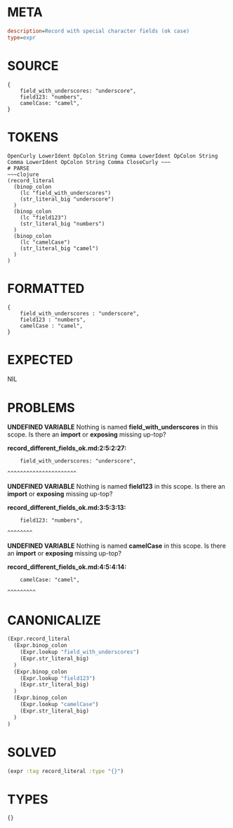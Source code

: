 # META
~~~ini
description=Record with special character fields (ok case)
type=expr
~~~
# SOURCE
~~~roc
{
    field_with_underscores: "underscore",
    field123: "numbers",
    camelCase: "camel",
}
~~~
# TOKENS
~~~text
OpenCurly LowerIdent OpColon String Comma LowerIdent OpColon String Comma LowerIdent OpColon String Comma CloseCurly ~~~
# PARSE
~~~clojure
(record_literal
  (binop_colon
    (lc "field_with_underscores")
    (str_literal_big "underscore")
  )
  (binop_colon
    (lc "field123")
    (str_literal_big "numbers")
  )
  (binop_colon
    (lc "camelCase")
    (str_literal_big "camel")
  )
)
~~~
# FORMATTED
~~~roc
{
	field_with_underscores : "underscore",
	field123 : "numbers",
	camelCase : "camel",
}
~~~
# EXPECTED
NIL
# PROBLEMS
**UNDEFINED VARIABLE**
Nothing is named **field_with_underscores** in this scope.
Is there an **import** or **exposing** missing up-top?

**record_different_fields_ok.md:2:5:2:27:**
```roc
    field_with_underscores: "underscore",
```
    ^^^^^^^^^^^^^^^^^^^^^^


**UNDEFINED VARIABLE**
Nothing is named **field123** in this scope.
Is there an **import** or **exposing** missing up-top?

**record_different_fields_ok.md:3:5:3:13:**
```roc
    field123: "numbers",
```
    ^^^^^^^^


**UNDEFINED VARIABLE**
Nothing is named **camelCase** in this scope.
Is there an **import** or **exposing** missing up-top?

**record_different_fields_ok.md:4:5:4:14:**
```roc
    camelCase: "camel",
```
    ^^^^^^^^^


# CANONICALIZE
~~~clojure
(Expr.record_literal
  (Expr.binop_colon
    (Expr.lookup "field_with_underscores")
    (Expr.str_literal_big)
  )
  (Expr.binop_colon
    (Expr.lookup "field123")
    (Expr.str_literal_big)
  )
  (Expr.binop_colon
    (Expr.lookup "camelCase")
    (Expr.str_literal_big)
  )
)
~~~
# SOLVED
~~~clojure
(expr :tag record_literal :type "{}")
~~~
# TYPES
~~~roc
{}
~~~
